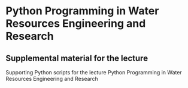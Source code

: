 # Python Programming in Water Resources Engineering and Research
## Supplemental material for the lecture
Supporting Python scripts for the lecture Python Programming in Water Resources Engineering and Research
